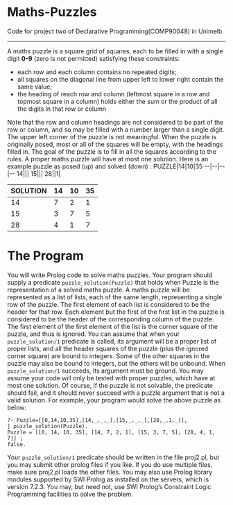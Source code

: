 # Maths-Puzzles
Code for project two of Declarative Programming(COMP90048) in Unimelb.

---
A maths puzzle is a square grid of squares, each to be filled in with a single digit **0-9** (zero is not permitted) satisfying these constraints:
 * each row and each column contains no repeated digits;
 * all squares on the diagonal line from upper left to lower right contain the same value;
 * the heading of reach row and column (leftmost square in a row and topmost square in a column) holds either the sum or the product of all the digits in that row or column

Note that the row and column headings are not considered to be part of the row or column, and so may be filled with a number larger than a single digit. The upper left corner of the puzzle is not meaningful.
When the puzzle is originally posed, most or all of the squares will be empty, with the headings filled in. The goal of the puzzle is to fill in all the squares according to the rules. A proper maths puzzle will have at most one solution.
Here is an example puzzle as posed (up) and solved (down) :
PUZZLE|14|10|35
--|--|--|--
14|||
15|||
28||1|

SOLUTION|14|10|35
--|--|--|--
14|7|2|1
15|3|7|5
28|4|1|7

# The Program
You will write Prolog code to solve maths puzzles. Your program should supply a predicate `puzzle_solution(Puzzle)` that holds when Puzzle is the representation of a solved maths puzzle.
A maths puzzle will be represented as a list of lists, each of the same length, representing a single row of the puzzle. The first element of each list is considered to be the header for that row. Each element but the first of the first list in the puzzle is considered to be the header of the corresponding column of the puzzle. The first element of the first element of the list is the corner square of the puzzle, and thus is ignored.
You can assume that when your `puzzle_solution/1` predicate is called, its argument will be a proper list of proper lists, and all the header squares of the puzzle (plus the ignored corner square) are bound to integers. Some of the other squares in the puzzle may also be bound to integers, but the others will be unbound. When `puzzle_solution/1` succeeds, its argument must be ground. You may assume your code will only be tested with proper puzzles, which have at most one solution. Of course, if the puzzle is not solvable, the predicate should fail, and it should never succeed with a puzzle argument that is not a valid solution. For example, your program would solve the above puzzle as below:
```
?- Puzzle=[[0,14,10,35],[14,_,_,_],[15,_,_,_],[28,_,1,_]],
| puzzle_solution(Puzzle).
Puzzle = [[0, 14, 10, 35], [14, 7, 2, 1], [15, 3, 7, 5], [28, 4, 1, 7]] ;
false.
```
Your `puzzle_solution/1` predicate should be written in the file proj2.pl, but you may submit other prolog files if you like. If you do use multiple files, make sure proj2.pl loads the other files. You may also use Prolog library modules supported by SWI Prolog as installed on the servers, which is version 7.2.3. You may, but need not, use SWI Prolog’s Constraint Logic Programming facilities to solve the problem.
